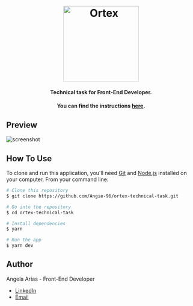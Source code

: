 <h1 align="center">
  <br>
  <img src="https://ortex-static-files.s3.amazonaws.com/static/public/images/ortex_logo_v-white.svg" alt="Ortex" width="200">
</h1>

<h4 align="center">Technical task for Front-End Developer.</h4>

<h4 align="center">You can find the instructions <a href='https://public.ortex.com/wp-content/uploads/2020/12/TechnicalTask.pdf'>here</a>.</h4>

## Preview

![screenshot](https://github.com/Angie-96/ortex-technical-task/blob/main/public/ortex-preview.gif?raw=true)

## How To Use

To clone and run this application, you'll need [Git](https://git-scm.com) and [Node.js](https://nodejs.org/en/download/) installed on your computer. From your command line:

```bash
# Clone this repository
$ git clone https://github.com/Angie-96/ortex-technical-task.git

# Go into the repository
$ cd ortex-technical-task

# Install dependencies
$ yarn

# Run the app
$ yarn dev
```

## Author

Angela Arias - Front-End Developer

- <a href="https://www.linkedin.com/in/angela-arias96/">LinkedIn</a>
- <a href="mailto:hi@angie.digital">Email</a>
